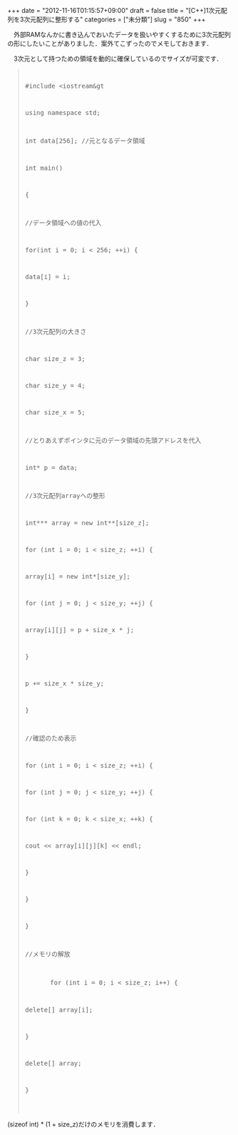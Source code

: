 +++
date = "2012-11-16T01:15:57+09:00"
draft = false
title = "[C++]1次元配列を3次元配列に整形する"
categories = ["未分類"]
slug = "850"
+++

　外部RAMなんかに書き込んでおいたデータを扱いやすくするために3次元配列の形にしたいことがありました．案外てこずったのでメモしておきます．

　3次元として持つための領域を動的に確保しているのでサイズが可変です．

<blockquote><p><pre>

#include &lt;iostream&gt

using namespace std;

int data[256]; //元となるデータ領域

int main()

{

//データ領域への値の代入

for(int i = 0; i < 256; ++i) {

data[i] = i;

}

//3次元配列の大きさ

char size_z = 3;

char size_y = 4;

char size_x = 5;

//とりあえずポインタに元のデータ領域の先頭アドレスを代入

int* p = data;

//3次元配列arrayへの整形

int*** array = new int**[size_z];

for (int i = 0; i < size_z; ++i) {

array[i] = new int*[size_y];

for (int j = 0; j < size_y; ++j) {

array[i][j] = p + size_x * j;

}

p += size_x * size_y;

}

//確認のため表示

for (int i = 0; i < size_z; ++i) {

for (int j = 0; j < size_y; ++j) {

for (int k = 0; k < size_x; ++k) {

cout << array[i][j][k] << endl;

}

}

}

//メモリの解放

　　　　for (int i = 0; i < size_z; i++) {

delete[] array[i];

}

delete[] array;

}

</pre></p></blockquote>

(sizeof int) * (1 + size_z)だけのメモリを消費します．

